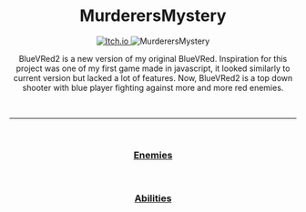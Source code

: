 <h1 align="center">MurderersMystery</h1>

<p align="center">
  <a href="https://kosciach.itch.io/murderersmystery">
<img src="https://camo.githubusercontent.com/9fd682145e4f0d5b90aac147ca8f96a32465f0b739c99f07c43fb47a63e59cf2/68747470733a2f2f696d672e736869656c64732e696f2f7374617469632f76313f7374796c653d666f722d7468652d6261646765266d6573736167653d497463682e696f26636f6c6f723d464135433543266c6f676f3d497463682e696f266c6f676f436f6c6f723d464646464646266c6162656c3d" alt="Itch.io" />
</a>
<img src="https://img.itch.zone/aW1hZ2UvMjE2MTQ2NS8xMjczNzg4OS5wbmc=/original/Y4jw4d.png" alt="MurderersMystery">
</p>

  <p align="center">
    BlueVRed2 is a new version of my original BlueVRed.
    Inspiration for this project was one of my first game made in javascript, it looked similarly to current version but lacked a lot of features.
    Now, BlueVRed2 is a top down shooter with blue player fighting against more and more red enemies.
  </p>

<br>

---

<br>

<h3 align="center">
  <a href="Enemies.md">Enemies</a>
</h3>

<br>

<h3 align="center">
  <a href="Abilities.md">Abilities</a>
</h3>

